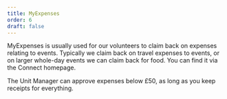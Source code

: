 ```yaml
---
title: MyExpenses
order: 6
draft: false
---
```

MyExpenses is usually used for our volunteers to claim back on expenses relating to events. Typically we claim back on travel expenses to events, or on larger whole-day events we can claim back for food. You can find it via the Connect homepage. 

The Unit Manager can approve expenses below £50, as long as you keep receipts for everything.